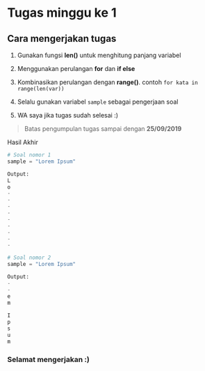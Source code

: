 # Tugas minggu ke 1

## Cara mengerjakan tugas

1. Gunakan fungsi **len()** untuk menghitung panjang variabel

2. Menggunakan perulangan **for** dan **if else**  

3. Kombinasikan perulangan dengan **range()**. contoh `for kata in range(len(var)) `

4. Selalu gunakan variabel `sample` sebagai pengerjaan soal

5.  WA saya jika tugas sudah selesai :)

   

> Batas pengumpulan tugas sampai dengan **25/09/2019**



Hasil Akhir

```python
# Soal nomor 1
sample = "Lorem Ipsum"

Output:
L
o
-
-
-
-
-
-
-
-
-

# Soal nomor 2
sample = "Lorem Ipsum"

Output:
-
-
e
m
 
I
p
s
u
m

```





### Selamat mengerjakan :)